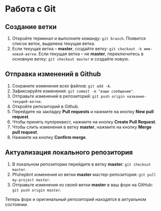 # Работа с Git

## Создание ветки

1. Откройте терминал и выполните команду: ```git branch```. Появится список веток, выделена текущая ветка.
2. Если текущая ветка – **master**, создайте ветку: ```git checkout -b имя-новой-ветки```.
    Если текущая ветка – не **master**, переключитесь в основную ветку: ```git checkout master``` и создайте новую.

## Отправка изменений в Github

1. Сохраните изменения всех файлов: ```git add -A```.
2. Зафиксируйте изменения: ```git commit -m "ваше сообщение"```.
3. Отправьте изменений в репозиторий: ```git push origin название-текущей-ветки```.
4. Откройте репозиторий в Github.
5. Перейдите на закладку **Pull requests** и нажмите на кнопку **New pull request**.
5. Чтобы принять пуллреквест, нажмите на кнопку **Create Pull Request**.
7. Чтобы слить изменения в ветку **master**, нажмите на кнопку **Merge pull request**.
8. Нажмите на кнопку **Confirm merge**.

## Актуализация локального репозитория

1. В локальном репозитории перейдите в ветку **master**: ```git checkout master```.
2. Pfuhepbnt изменения из ветки **master** мастер-репозитория: ```git pull my-project master```.
3. Отправьте изменения из своей ветки **master** в ваш форк на GitHub: ```git push origin master```.

Теперь форк и оригинальный репозиторий находятся в актуальном состоянии.
